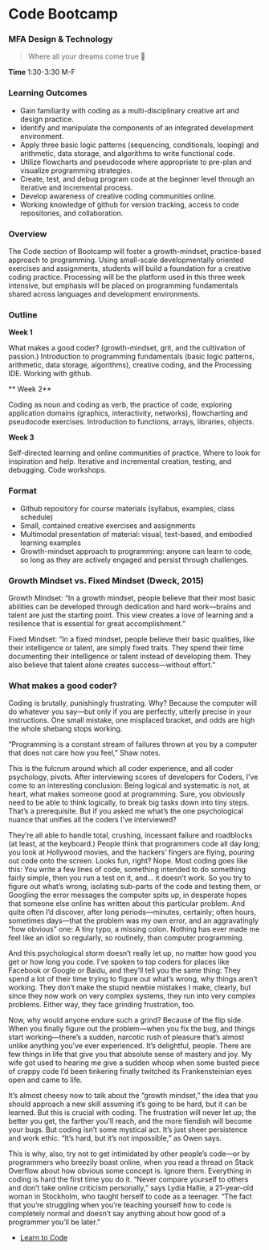 # Code Bootcamp
### MFA Design & Technology

> Where all your dreams come true :rocket:

**Time** 1:30-3:30 M-F

### Learning Outcomes

* Gain familiarity with coding as a multi-disciplinary creative art and design practice. 
* Identify and manipulate the components of an integrated development environment. 
* Apply three basic logic patterns (sequencing, conditionals, looping) and arithmetic, data storage, and algorithms to write functional code.
* Utilize flowcharts and pseudocode where appropriate to pre-plan and visualize programming strategies. 
* Create, test, and debug program code at the beginner level through an iterative and incremental process. 
* Develop awareness of creative coding communities online. 
* Working knowledge of github for version tracking, access to code repositories, and collaboration.

### Overview

The Code section of Bootcamp will foster a growth-mindset, practice-based approach to programming. Using small-scale developmentally oriented exercises and assignments, students will build a foundation for a creative coding practice. Processing will be the platform used in this three week intensive, but emphasis will be placed on programming fundamentals shared across languages and development environments. 

### Outline

**Week 1**

What makes a good coder? (growth-mindset, grit, and the cultivation of passion.) Introduction to programming fundamentals (basic logic patterns, arithmetic, data storage, algorithms),  creative coding, and the Processing IDE. Working with github. 

** Week 2**

Coding as noun and coding as verb, the practice of code, exploring application domains (graphics, interactivity, networks), flowcharting and pseudocode exercises. Introduction to functions, arrays, libraries, objects. 

**Week 3**

Self-directed learning and online communities of practice. Where to look for inspiration and help. Iterative and incremental creation, testing, and debugging. Code workshops. 

### Format

* Github repository for course materials (syllabus, examples, class schedule) 
* Small, contained creative exercises and assignments
* Multimodal presentation of material: visual, text-based, and embodied learning examples
* Growth-mindset approach to programming: anyone can learn to code, so long as they are actively engaged and persist through challenges. 

### Growth Mindset vs. Fixed Mindset (Dweck, 2015)

Growth Mindset: “In a growth mindset, people believe that their most basic abilities can be developed through dedication and hard work—brains and talent are just the starting point. This view creates a love of learning and a resilience that is essential for great accomplishment.”

Fixed Mindset: “In a fixed mindset, people believe their basic qualities, like their intelligence or talent, are simply fixed traits. They spend their time documenting their intelligence or talent instead of developing them. They also believe that talent alone creates success—without effort.” 

### What makes a good coder? 

Coding is brutally, punishingly frustrating.
Why? Because the computer will do whatever you say—but only if you are perfectly, utterly precise in your instructions. One small mistake, one misplaced bracket, and odds are high the whole shebang stops working.

“Programming is a constant stream of failures thrown at you by a computer that does not care how you feel,” Shaw notes.

This is the fulcrum around which all coder experience, and all coder psychology, pivots. After interviewing scores of developers for Coders, I’ve come to an interesting conclusion: Being logical and systematic is not, at heart, what makes someone good at programming. Sure, you obviously need to be able to think logically, to break big tasks down into tiny steps. That’s a prerequisite. But if you asked me what’s the one psychological nuance that unifies all the coders I’ve interviewed?

They’re all able to handle total, crushing, incessant failure and roadblocks (at least, at the keyboard.) People think that programmers code all day long; you look at Hollywood movies, and the hackers’ fingers are flying, pouring out code onto the screen. Looks fun, right?
Nope. Most coding goes like this: You write a few lines of code, something intended to do something fairly simple, then you run a test on it, and… it doesn’t work. So you try to figure out what’s wrong, isolating sub-parts of the code and testing them, or Googling the error messages the computer spits up, in desperate hopes that someone else online has written about this particular problem. And quite often I’d discover, after long periods—minutes, certainly; often hours, sometimes days—that the problem was my own error, and an aggravatingly “how obvious” one: A tiny typo, a missing colon. Nothing has ever made me feel like an idiot so regularly, so routinely, than computer programming.

And this psychological storm doesn’t really let up, no matter how good you get or how long you code. I’ve spoken to top coders for places like Facebook or Google or Baidu, and they’ll tell you the same thing: They spend a lot of their time trying to figure out what’s wrong, why things aren’t working. They don’t make the stupid newbie mistakes I make, clearly, but since they now work on very complex systems, they run into very complex problems. Either way, they face grinding frustration, too.

Now, why would anyone endure such a grind? Because of the flip side. When you finally figure out the problem—when you fix the bug, and things start working—there’s a sudden, narcotic rush of pleasure that’s almost unlike anything you’ve ever experienced. It’s delightful, people. There are few things in life that give you that absolute sense of mastery and joy. My wife got used to hearing me give a sudden whoop when some busted piece of crappy code I’d been tinkering finally twitched its Frankensteinian eyes open and came to life.

It’s almost cheesy now to talk about the “growth mindset,” the idea that you should approach a new skill assuming it’s going to be hard, but it can be learned. But this is crucial with coding. The frustration will never let up; the better you get, the farther you’ll reach, and the more fiendish will become your bugs. But coding isn’t some mystical act. It’s just sheer persistence and work ethic. “It’s hard, but it’s not impossible,” as Owen says.

This is why, also, try not to get intimidated by other people’s code—or by programmers who breezily boast online, when you read a thread on Stack Overflow about how obvious some concept is. Ignore them. Everything in coding is hard the first time you do it. “Never compare yourself to others and don’t take online criticism personally,” says Lydia Hallie, a 21-year-old woman in Stockholm, who taught herself to code as a teenager. “The fact that you’re struggling when you’re teaching yourself how to code is completely normal and doesn’t say anything about how good of a programmer you’ll be later.”

- [Learn to Code](https://tim.blog/2019/03/21/learn-to-code/)
